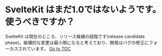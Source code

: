 
# SvelteKit はまだ1.0ではないようです。使うべきですか？


SvelteKit は現在のところ、リリース候補の段階です(release candidate phase)。破壊的な変更は最小限になると考えており、開発はバグの修正にフォーカスされています。
<span style='float: footnote;'><a href="../index.html#toc">Go to TOC</a></span>
